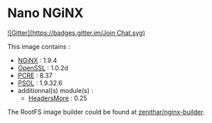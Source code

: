 # Nano NGiNX 

[![Gitter](https://badges.gitter.im/Join Chat.svg)](https://gitter.im/Zenithar/nano-nginx?utm_source=badge&utm_medium=badge&utm_campaign=pr-badge&utm_content=badge)

This image contains :

* [NGiNX](http://nginx.org) : 1.9.4
* [OpenSSL](https://www.openssl.org) : 1.0.2d
* [PCRE](http://www.pcre.org) : 8.37
* [PSOL](https://github.com/pagespeed/ngx_pagespeed) : 1.9.32.6 
* additionnal(s) module(s) :
  * [HeadersMore](http://wiki.nginx.org/HttpHeadersMoreModule) : 0.25

The RootFS image builder could be found at [zenithar/nginx-builder](https://github.com/Zenithar/dockerfiles/tree/master/nginx-builder).

